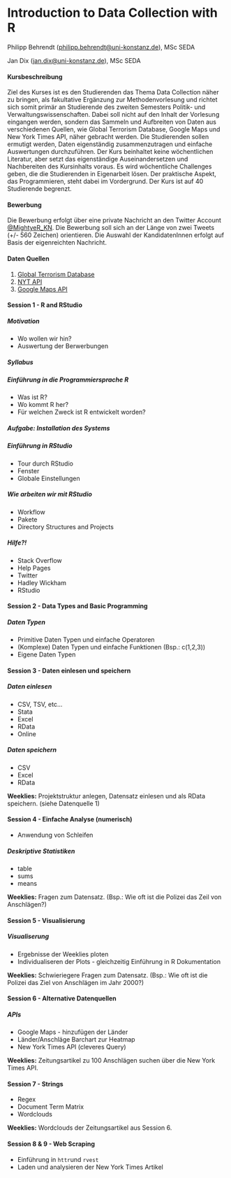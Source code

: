 # Introduction to Data Collection with R

Philipp Behrendt (philipp.behrendt@uni-konstanz.de), MSc SEDA

Jan Dix (jan.dix@uni-konstanz.de), MSc SEDA 

#### Kursbeschreibung

Ziel des Kurses ist es den Studierenden das Thema Data Collection näher zu bringen, als fakultative Ergänzung zur Methodenvorlesung und richtet sich somit primär an Studierende des zweiten Semesters Politik- und Verwaltungswissenschaften. Dabei soll nicht auf den Inhalt der Vorlesung eingangen werden, sondern das Sammeln und Aufbreiten von Daten aus verschiedenen Quellen, wie Global Terrorism Database, Google Maps und New York Times API, näher gebracht werden. Die Studierenden sollen ermutigt werden, Daten eigenständig zusammenzutragen und einfache Auswertungen durchzuführen. Der Kurs beinhaltet keine wöchentlichen Literatur, aber setzt das eigenständige Auseinandersetzen und Nachbereiten des Kursinhalts voraus. Es wird wöchentliche Challenges geben, die die Studierenden in Eigenarbeit lösen. Der praktische Aspekt, das Programmieren, steht dabei im Vordergrund. Der Kurs ist auf 40 Studierende begrenzt.

#### Bewerbung

Die Bewerbung erfolgt über eine private Nachricht an den Twitter Account [\@MightyeR_KN](https://twitter.com/MightyeR_KN). Die Bewerbung soll sich an der Länge von zwei Tweets (+/- 560 Zeichen) orientieren. Die Auswahl der KandidatenInnen erfolgt auf Basis der eigenreichten Nachricht. 

#### Daten Quellen

1. [Global Terrorism Database](apps.start.umd.edu/gtd/downloads/dataset/GTD_0617dist.zip)
2. [NYT API](https://developer.nytimes.com/)
3. [Google Maps API](https://developers.google.com/maps/)


#### Session 1 - R and RStudio

##### Motivation
- Wo wollen wir hin?
- Auswertung der Berwerbungen

##### Syllabus

##### Einführung in die Programmiersprache R
- Was ist R?
- Wo kommt R her?
- Für welchen Zweck ist R entwickelt worden? 

##### Aufgabe: Installation des Systems

##### Einführung in RStudio
- Tour durch RStudio
- Fenster
- Globale Einstellungen

##### Wie arbeiten wir mit RStudio
- Workflow
- Pakete
- Directory Structures and Projects

##### Hilfe?!
- Stack Overflow
- Help Pages
- Twitter
- Hadley Wickham
- RStudio


#### Session 2 - Data Types and Basic Programming

##### Daten Typen

- Primitive Daten Typen und einfache Operatoren
- (Komplexe) Daten Typen und einfache Funktionen (Bsp.: c(1,2,3))
- Eigene Daten Typen

#### Session 3 - Daten einlesen und speichern

##### Daten einlesen
- CSV, TSV, etc...
- Stata
- Excel
- RData
- Online

##### Daten speichern
- CSV
- Excel
- RData

**Weeklies:** Projektstruktur anlegen, Datensatz einlesen und als RData speichern. (siehe Datenquelle 1)


#### Session 4 - Einfache Analyse (numerisch)

- Anwendung von Schleifen

##### Deskriptive Statistiken
- table
- sums 
- means

**Weeklies:** Fragen zum Datensatz. (Bsp.: Wie oft ist die Polizei das Zeil von Anschlägen?)


#### Session 5 - Visualisierung 

##### Visualiserung
- Ergebnisse der Weeklies ploten
- Individualiseren der Plots - gleichzeitig Einführung in R Dokumentation

**Weeklies:** Schwieriegere Fragen zum Datensatz. (Bsp.: Wie oft ist die Polizei das Ziel von Anschlägen im Jahr 2000?)


#### Session 6 - Alternative Datenquellen

##### APIs
- Google Maps - hinzufügen der Länder
- Länder/Anschläge Barchart zur Heatmap
- New York Times API (cleveres Query)

**Weeklies:** Zeitungsartikel zu 100 Anschlägen suchen über die New York Times API.

#### Session 7 - Strings
- Regex
- Document Term Matrix
- Wordclouds

**Weeklies:** Wordclouds der Zeitungsartikel aus Session 6.


#### Session 8 & 9 - Web Scraping
- Einführung in `httr`und `rvest`
- Laden und analysieren der New York Times Artikel
 